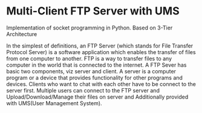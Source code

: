# Multi-Client FTP Server with UMS
Implementation of socket programming in Python. Based on 3-Tier Architecture

In the simplest of definitions, an FTP Server (which stands for File Transfer Protocol Server) is a software application which enables the transfer of files from one computer to another. FTP is a way to transfer files to any computer in the world that is connected to the internet.
A FTP Sever has basic two components, viz server and client. A server is a computer program or a device that provides functionality for other programs and devices. Clients who want to chat with each other have to be connect to the server first. 
Multiple users can connect to the FTP server and Upload/Download/Manage their files on server and Additionally provided with UMS(User Management System).

